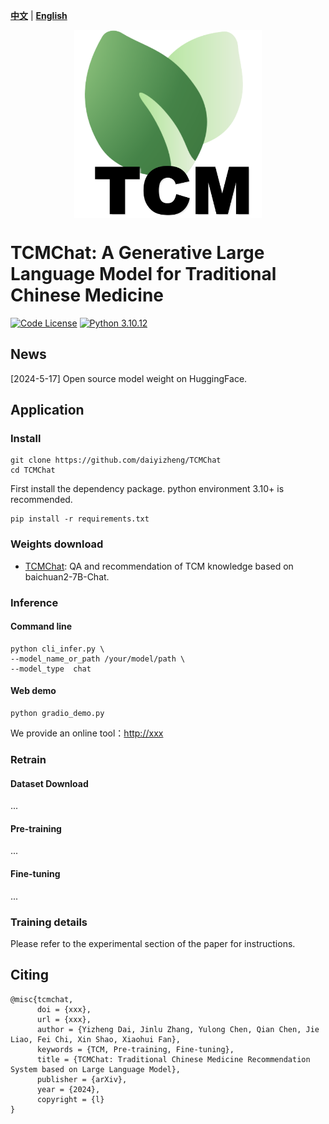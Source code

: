 [**中文**](./README_ZH.md) | [**English**](./README.md)

<p align="center" width="100%">
<a href="https://github.com/daiyizheng/TCMChat" target="_blank"><img src="assets/logo.png" alt="TCMChat" style="width: 25%; min-width: 300px; display: block; margin: auto;"></a>
</p>

# TCMChat: A Generative Large Language Model for Traditional Chinese Medicine

[![Code License](https://img.shields.io/badge/Code%20License-Apache_2.0-green.svg)](https://github.com/SCIR-HI/Huatuo-Llama-Med-Chinese/blob/main/LICENSE) [![Python 3.10.12](https://img.shields.io/badge/python-3.10.12-blue.svg)](https://www.python.org/downloads/release/python-390/)

## News

[2024-5-17] Open source model weight on HuggingFace.                 

## Application

### Install

```
git clone https://github.com/daiyizheng/TCMChat
cd TCMChat
```
First install the dependency package. python environment 3.10+ is recommended.

```
pip install -r requirements.txt
```

### Weights download

- [TCMChat](https://huggingface.co/daiyizheng/TCMChat): QA and recommendation of TCM knowledge based on baichuan2-7B-Chat.

### Inference

#### Command line

```
python cli_infer.py \
--model_name_or_path /your/model/path \
--model_type  chat
```

#### Web demo

```
python gradio_demo.py
```

We provide an online tool：[http://xxx](http://xxx)


### Retrain

#### Dataset Download

...

#### Pre-training

...

#### Fine-tuning

...

### Training details

Please refer to the experimental section of the paper for instructions.

## Citing 

```
@misc{tcmchat,
      doi = {xxx},
      url = {xxx},
      author = {Yizheng Dai, Jinlu Zhang, Yulong Chen, Qian Chen, Jie Liao, Fei Chi, Xin Shao, Xiaohui Fan},
      keywords = {TCM, Pre-training, Fine-tuning},
      title = {TCMChat: Traditional Chinese Medicine Recommendation System based on Large Language Model},
      publisher = {arXiv},
      year = {2024},
      copyright = {l}
}
```
